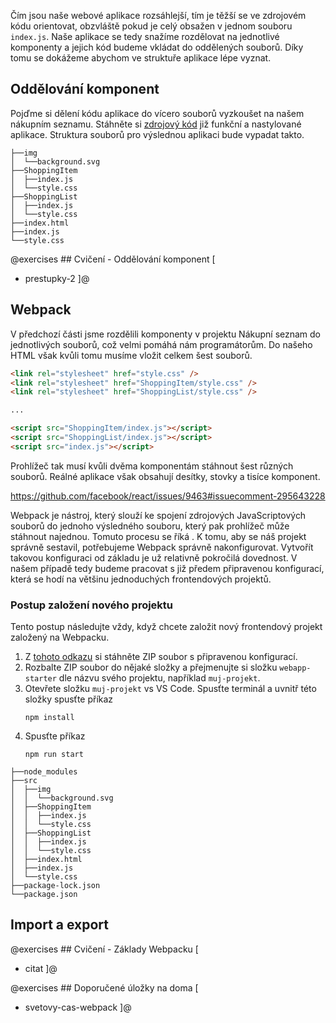 Čím jsou naše webové aplikace rozsáhlejší, tím je těžší se ve zdrojovém kódu orientovat, obzvláště pokud je celý obsažen v jednom souboru `index.js`. Naše aplikace se tedy snažíme rozdělovat na jednotlivé komponenty a jejich kód budeme vkládat do oddělených souborů. Díky tomu se dokážeme abychom ve struktuře aplikace lépe vyznat.

## Oddělování komponent

Pojďme si dělení kódu aplikace do vícero souborů vyzkoušet na našem nákupním seznamu. Stáhněte si [zdrojový kód](assets/nakupni-seznam.zip) již funkční a nastylované aplikace. Struktura souborů pro výslednou aplikaci bude vypadat takto.

```
├──img
│  └──background.svg
├──ShoppingItem
│  ├──index.js
│  └──style.css
├──ShoppingList
│  ├──index.js
│  └──style.css
├──index.html
├──index.js
└──style.css
```

@exercises ## Cvičení - Oddělování komponent [

- prestupky-2
  ]@

## Webpack

V předchozí části jsme rozdělili komponenty v projektu Nákupní seznam do jednotlivých souborů, což velmi pomáhá nám programátorům. Do našeho HTML však kvůli tomu musíme vložit celkem šest souborů.

```html
<link rel="stylesheet" href="style.css" />
<link rel="stylesheet" href="ShoppingItem/style.css" />
<link rel="stylesheet" href="ShoppingList/style.css" />

...

<script src="ShoppingItem/index.js"></script>
<script src="ShoppingList/index.js"></script>
<script src="index.js"></script>
```

Prohlížeč tak musí kvůli dvěma komponentám stáhnout šest různých souborů. Reálné aplikace však obsahují desítky, stovky a tisíce komponent.

https://github.com/facebook/react/issues/9463#issuecomment-295643228

Webpack je nástroj, který slouží ke spojení zdrojových JavaScriptových souborů do jednoho výsledného souboru, který pak prohlížeč může stáhnout najednou. Tomuto procesu se říká <term cs="sestavení" en="build">. K tomu, aby se náš projekt správně sestavil, potřebujeme Webpack správně nakonfigurovat. Vytvořít takovou konfiguraci od základu je už relativně pokročilá dovednost. V našem případě tedy budeme pracovat s již předem připravenou konfigurací, která se hodí na většinu jednoduchých frontendových projektů.

### Postup založení nového projektu

Tento postup následujte vždy, když chcete založit nový frontendový projekt založený na Webpacku.

1. Z [tohoto odkazu](assets/webapp-starter.zip) si stáhněte ZIP soubor s připravenou konfigurací.
1. Rozbalte ZIP soubor do nějaké složky a přejmenujte si složku `webapp-starter` dle názvu svého projektu, například `muj-projekt`.
1. Otevřete složku `muj-projekt` vs VS Code. Spusťte terminál a uvnitř této složky spusťte příkaz
   ```
   npm install
   ```
1. Spusťte příkaz
   ```
   npm run start
   ```

```
├──node_modules
├──src
│  ├──img
│  │  └──background.svg
│  ├──ShoppingItem
│  │  ├──index.js
│  │  └──style.css
│  ├──ShoppingList
│  │  ├──index.js
│  │  └──style.css
│  ├──index.html
│  ├──index.js
│  └──style.css
├──package-lock.json
└──package.json
```

## Import a export

@exercises ## Cvičení - Základy Webpacku [

- citat
  ]@

@exercises ## Doporučené úložky na doma [

- svetovy-cas-webpack
  ]@

